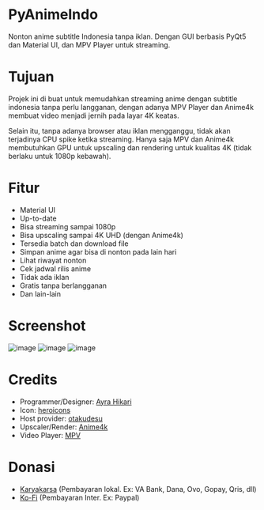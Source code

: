 # PyAnimeIndo
Nonton anime subtitle Indonesia tanpa iklan. Dengan GUI berbasis PyQt5 dan Material UI, dan MPV Player untuk streaming.

# Tujuan
Projek ini di buat untuk memudahkan streaming anime dengan subtitle indonesia tanpa perlu langganan, dengan adanya MPV Player dan Anime4k membuat video menjadi jernih pada layar 4K keatas.

Selain itu, tanpa adanya browser atau iklan mengganggu, tidak akan terjadinya CPU spike ketika streaming. Hanya saja MPV dan Anime4k membutuhkan GPU untuk upscaling dan rendering untuk kualitas 4K (tidak berlaku untuk 1080p kebawah).

# Fitur
- Material UI
- Up-to-date
- Bisa streaming sampai 1080p
- Bisa upscaling sampai 4K UHD (dengan Anime4k)
- Tersedia batch dan download file
- Simpan anime agar bisa di nonton pada lain hari
- Lihat riwayat nonton
- Cek jadwal rilis anime
- Tidak ada iklan
- Gratis tanpa berlangganan
- Dan lain-lain

# Screenshot
![image](https://user-images.githubusercontent.com/36266025/153732526-8e60ff1d-0638-4f2b-86d1-fc2f267dc12e.png)
![image](https://user-images.githubusercontent.com/36266025/153732528-5b07914a-8d4f-414f-80c9-62b7bb1e0225.png)
![image](https://user-images.githubusercontent.com/36266025/153732535-9f656a21-9009-45a6-bc86-d9f20e6269df.png)

# Credits
- Programmer/Designer: [Ayra Hikari](https://github.com/AyraHikari)
- Icon: [heroicons](https://heroicons.com)
- Host provider: [otakudesu](https://otakudesu.pro)
- Upscaler/Render: [Anime4k](https://github.com/bloc97/Anime4K)
- Video Player: [MPV](https://mpv.io/)

# Donasi
- [Karyakarsa](https://karyakarsa.com/AyraHikari/support) (Pembayaran lokal. Ex: VA Bank, Dana, Ovo, Gopay, Qris, dll)
- [Ko-Fi](https://ko-fi.com/W7W8AAUFI) (Pembayaran Inter. Ex: Paypal)
